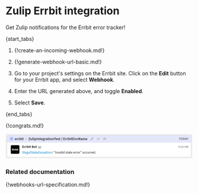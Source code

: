 # Zulip Errbit integration

Get Zulip notifications for the Errbit error tracker!

{start_tabs}

1. {!create-an-incoming-webhook.md!}

1. {!generate-webhook-url-basic.md!}

1. Go to your project's settings on the Errbit site. Click on the
   **Edit** button for your Errbit app, and select **Webhook**.

1. Enter the URL generated above, and toggle **Enabled**.

1. Select **Save**.

{end_tabs}

{!congrats.md!}

![](/static/images/integrations/errbit/001.png)

### Related documentation

{!webhooks-url-specification.md!}
